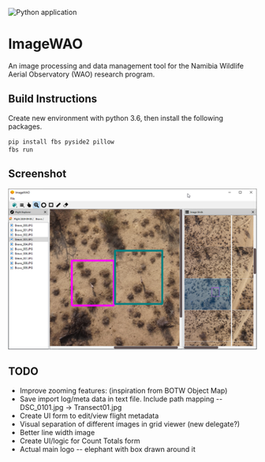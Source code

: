 ![Python application](https://github.com/leftaltkey/ImageWAO/workflows/Application/badge.svg)

# ImageWAO
An image processing and data management tool for the Namibia Wildlife Aerial Observatory (WAO) research program.

## Build Instructions
Create new environment with python 3.6, then install the following packages.
```
pip install fbs pyside2 pillow
fbs run
```

## Screenshot
![Screenshot of two Oryx](/assets/images/twoMarkedAnimals.png)

## TODO
* Improve zooming features: (inspiration from BOTW Object Map)
* Save import log/meta data in text file. Include path mapping -- DSC_0101.jpg -> Transect01.jpg
* Create UI form to edit/view flight metadata
* Visual separation of different images in grid viewer (new delegate?)
* Better line width image
* Create UI/logic for Count Totals form
* Actual main logo -- elephant with box drawn around it
